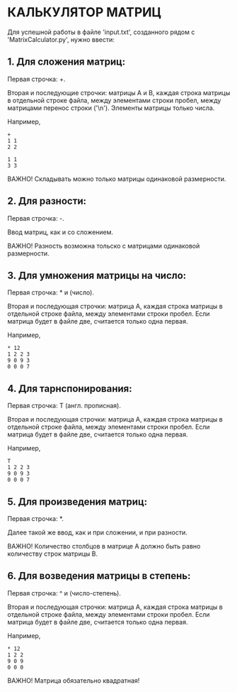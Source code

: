 # КАЛЬКУЛЯТОР МАТРИЦ

Для успешной работы в файле 'input.txt', созданного рядом с 'MatrixCalculator.py', нужно ввести:

## 1. Для сложения матриц: 

Первая строчка: +.

Вторая и последующие строчки: матрицы А и В, каждая строка матрицы в отдельной строке файла, между элементами строки пробел, между матрицами перенос строки ('\n'). Элементы матрицы только числа. 

Например, 

```
+
1 1
2 2

1 1
3 3
```

ВАЖНО! Складывать можно только матрицы одинаковой размерности.

## 2. Для разности:

Первая строчка: -. 

Ввод матриц, как и со сложением.

ВАЖНО! Разность возможна тольско с матрицами одинаковой размерности.

## 3. Для умножения матрицы на число: 

Первая строчка: * и (число).

Вторая и последующая строчки: матрица А, каждая строка матрицы в отдельной строке файла, между элементами строки пробел. Если матрица будет в файле две, считается только одна первая.

Например, 
```
* 12
1 2 2 3
9 0 9 3
0 0 0 7
```

## 4. Для тарнспонирования: 
Первая строчка: T (англ. прописная).

Вторая и последующая строчки: матрица А, каждая строка матрицы в отдельной строке файла, между элементами строки пробел. Если матрица будет в файле две, считается только одна первая.

Например, 
```
T
1 2 2 3
9 0 9 3
0 0 0 7
```

## 5. Для произведения матриц:
Первая строчка: *. 

Далее такой же ввод, как и при сложении, и при разности.

ВАЖНО! Количество столбцов в матрице А должно быть равно количеству строк матрицы B. 

## 6. Для возведения матрицы в степень:

Первая строчка: ^ и (число-степень).

Вторая и последующая строчки: матрица А, каждая строка матрицы в отдельной строке файла, между элементами строки пробел. Если матрица будет в файле две, считается только одна первая.

Например, 
```
* 12
1 2 2
9 0 9
0 0 0
```

ВАЖНО! Матрица обязательно квадратная! 